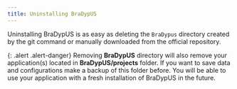 ```yaml
---
title: Uninstalling BraDypUS
---
```


Uninstalling BraDypUS is as easy as deleting the `BraDypus` directory
created by the git command  or manually downloaded from the
official repository.

{: .alert .alert-danger}
Removing **BraDypUS** directory will also remove your application(s) located
in **BraDypUS/projects** folder. If you want to save data and configurations
make a backup of this folder before. You will be able to use your application
with a fresh installation of BraDypUS in the future.

